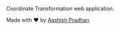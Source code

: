 Coordinate Transformation web application.

Made with ❤️ by [Aashish Pradhan](https://github.com/120EE0692/)
